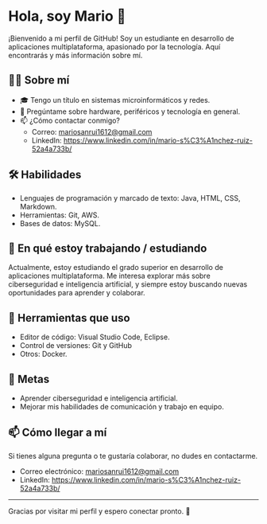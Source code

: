 # Hola, soy Mario 👋

¡Bienvenido a mi perfil de GitHub! Soy un estudiante en desarrollo de aplicaciones multiplataforma, apasionado por la tecnología. Aquí encontrarás y más información sobre mí.

## 🧑‍💻 Sobre mí

- 🎓 Tengo un título en sistemas microinformáticos y redes.
- 💬 Pregúntame sobre hardware, periféricos y tecnología en general.
- 📫 ¿Cómo contactar conmigo?
  - Correo: mariosanrui1612@gmail.com
  - LinkedIn: https://www.linkedin.com/in/mario-s%C3%A1nchez-ruiz-52a4a733b/

## 🛠️ Habilidades

- Lenguajes de programación y marcado de texto: Java, HTML, CSS, Markdown.
- Herramientas: Git, AWS.
- Bases de datos: MySQL.

## 🌱 En qué estoy trabajando / estudiando

Actualmente, estoy estudiando el grado superior en desarrollo de aplicaciones multiplataforma. Me interesa explorar más sobre ciberseguridad e inteligencia artificial, y siempre estoy buscando nuevas oportunidades para aprender y colaborar.

## 🔧 Herramientas que uso

- Editor de código: Visual Studio Code, Eclipse.
- Control de versiones: Git y GitHub
- Otros: Docker.

## 🎯 Metas

- Aprender ciberseguridad e inteligencia artificial.
- Mejorar mis habilidades de comunicación y trabajo en equipo.

## 📫 Cómo llegar a mí

Si tienes alguna pregunta o te gustaría colaborar, no dudes en contactarme.

- Correo electrónico: mariosanrui1612@gmail.com
- LinkedIn: https://www.linkedin.com/in/mario-s%C3%A1nchez-ruiz-52a4a733b/

---

Gracias por visitar mi perfil y espero conectar pronto. 🚀
